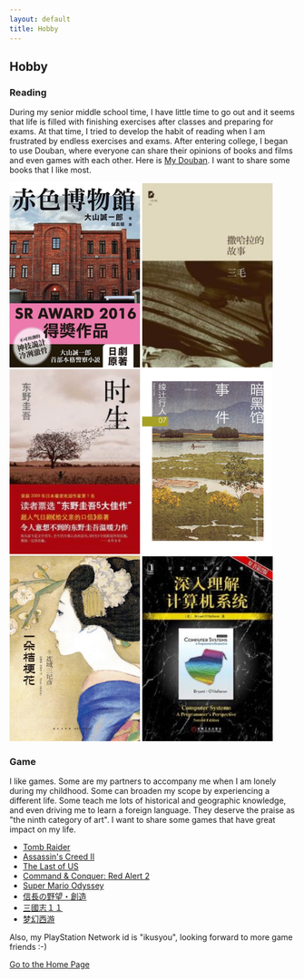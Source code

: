 ```yaml
---
layout: default
title: Hobby
---
```


## Hobby

### Reading
During my senior middle school time, I have little time to go out and it seems that life is filled with finishing exercises after classes
and preparing for exams. At that time, I tried to develop the habit of reading when I am frustrated by endless exercises and exams. 
After entering college, I began to use Douban, where everyone can share their opinions of books and films and even games with each other. Here is [My Douban](https://www.douban.com/people/175875998/).
I want to share some books that I like most.


<div class="row">
                <img src="images/bk7.jpg" width = "230">
                <img src="images/bk2.jpg" width = "230">
                <img src="images/bk3.jpg" width = "230">
                <img src="images/bk8.jpg" height= "325" width = "230">
                <img src="images/bk9.jpg" height= "327" width = "230">
                <img src="images/bk6.jpg" width = "230">
</div>


### Game
I like games. Some are my partners to accompany me when I am lonely during my childhood. Some can broaden my scope by experiencing a different life.
Some teach me lots of historical and geographic knowledge, and even driving me to learn a foreign language.
They deserve the praise as "the ninth category of art".
I want to share some games that have great impact on my life.


- [Tomb Raider](https://store.steampowered.com/app/203160/Tomb_Raider/)
- [Assassin's Creed II](https://www.ubisoft.com/en-us/game/assassins-creed/assassins-creed-ii)
- [The Last of US](https://www.playstation.com/en-us/games/the-last-of-us-part-i/)
- [Command & Conquer: Red Alert 2](https://game.chronodivide.com/)
- [Super Mario Odyssey](https://www.nintendo.com/store/products/super-mario-odyssey-switch/)
- [信長の野望・創造](http://www.gamecity.ne.jp/souzou/)
- [三國志１１](https://www.gamecity.ne.jp/sangokushi/11wpk/)
- [梦幻西游](https://xyq.163.com/)

Also, my PlayStation Network id is "ikusyou", looking forward to more game friends :-)

[Go to the Home Page](https://huyuzhang.github.io)